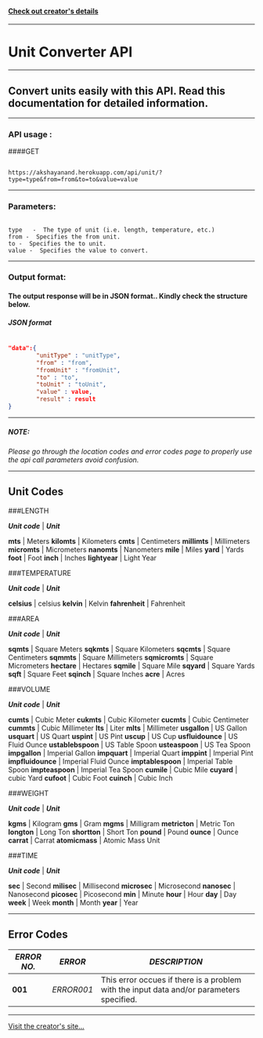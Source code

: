 #### **[Check out creator's details](https://akshayanandraut.github.io)**

---

# Unit Converter API

---

## Convert units easily with this API. Read this documentation for detailed information.

---

### API usage : 
 
####GET
```

https://akshayanand.herokuapp.com/api/unit/?type=type&from=from&to=to&value=value

```


---

### Parameters:

```

type   -  The type of unit (i.e. length, temperature, etc.) 
from -  Specifies the from unit.
to -  Specifies the to unit.
value -  Specifies the value to convert.

```

-----

### Output format:

#### The output response will be in JSON format.. Kindly check the structure below.


##### JSON format

```json	

"data":{
		"unitType" : "unitType",
		"from" : "from",
		"fromUnit" : "fromUnit",
		"to" : "to",
		"toUnit" : "toUnit",
		"value" : value,
		"result" : result
}


```

---


##### NOTE:

_Please go through the location codes and error codes page to properly use the api call parameters avoid confusion._


---


## Unit Codes


###LENGTH

**_Unit code_** | **_Unit_**

**mts** | Meters
**kilomts** | Kilometers
**cmts** | Centimeters
**millimts** | Millimeters
**micromts** | Micrometers
**nanomts** | Nanometers
**mile** | Miles
**yard** | Yards
**foot** | Foot
**inch** | Inches
**lightyear** | Light Year


###TEMPERATURE

**_Unit code_** | **_Unit_**

**celsius** | celsius
**kelvin** | Kelvin
**fahrenheit** | Fahrenheit


###AREA

**_Unit code_** | **_Unit_**

**sqmts** | Square Meters
**sqkmts** | Square Kilometers
**sqcmts** | Square Centimeters
**sqmmts** | Square Millimeters
**sqmicromts** | Square Micrometers
**hectare** | Hectares
**sqmile** | Square Mile
**sqyard** | Square Yards
**sqft** | Square Feet
**sqinch** | Square Inches
**acre** | Acres

###VOLUME

**_Unit code_** | **_Unit_**

**cumts** | Cubic Meter
**cukmts** | Cubic Kilometer
**cucmts** | Cubic Centimeter
**cummts** | Cubic Millimeter
**lts** | Liter
**mlts** | Millimeter
**usgallon** | US Gallon
**usquart** | US Quart
**uspint** | US Pint
**uscup** | US Cup
**usfluidounce** | US Fluid Ounce
**ustablebspoon** | US Table Spoon
**usteaspoon** | US Tea Spoon
**impgallon** | Imperial Gallon
**impquart** | Imperial Quart
**imppint** | Imperial Pint
**impfluidounce** | Imperial Fluid Ounce
**imptablespoon** | Imperial Table Spoon
**impteaspoon** | Imperial Tea Spoon
**cumile** | Cubic Mile
**cuyard** | cubic Yard
**cufoot** | Cubic Foot
**cuinch** | Cubic Inch


###WEIGHT

**_Unit code_** | **_Unit_**

**kgms** | Kilogram
**gms** | Gram
**mgms** | Milligram
**metricton** | Metric Ton
**longton** | Long Ton
**shortton** | Short Ton
**pound** | Pound
**ounce** | Ounce
**carrat** | Carrat
**atomicmass** | Atomic Mass Unit


###TIME

**_Unit code_** | **_Unit_**

**sec** | Second
**milisec** | Millisecond
**microsec** | Microsecond
**nanosec** | Nanosecond
**picosec** | Picosecond
**min** | Minute
**hour** | Hour
**day** | Day
**week** | Week
**month** | Month
**year** | Year


 -----	
 
## Error Codes

 **_ERROR NO._** | **_ERROR_** | **_DESCRIPTION_**
-------------- | -------------- | ----------------
	**001**    | *ERROR001* | This error occues if there is a problem with the input data and/or parameters specified.
    
    
-----

[Visit the creator's site...](https://akshayanandraut.github.io)